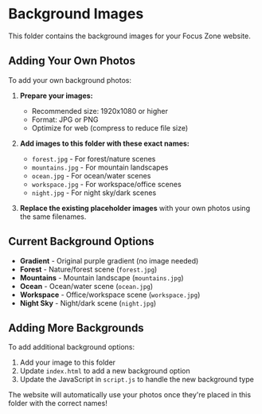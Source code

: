 # Background Images

This folder contains the background images for your Focus Zone website.

## Adding Your Own Photos

To add your own background photos:

1. **Prepare your images:**
   - Recommended size: 1920x1080 or higher
   - Format: JPG or PNG
   - Optimize for web (compress to reduce file size)

2. **Add images to this folder with these exact names:**
   - `forest.jpg` - For forest/nature scenes
   - `mountains.jpg` - For mountain landscapes
   - `ocean.jpg` - For ocean/water scenes
   - `workspace.jpg` - For workspace/office scenes
   - `night.jpg` - For night sky/dark scenes

3. **Replace the existing placeholder images** with your own photos using the same filenames.

## Current Background Options

- **Gradient** - Original purple gradient (no image needed)
- **Forest** - Nature/forest scene (`forest.jpg`)
- **Mountains** - Mountain landscape (`mountains.jpg`)
- **Ocean** - Ocean/water scene (`ocean.jpg`)
- **Workspace** - Office/workspace scene (`workspace.jpg`)
- **Night Sky** - Night/dark scene (`night.jpg`)

## Adding More Backgrounds

To add additional background options:

1. Add your image to this folder
2. Update `index.html` to add a new background option
3. Update the JavaScript in `script.js` to handle the new background type

The website will automatically use your photos once they're placed in this folder with the correct names!
